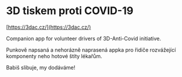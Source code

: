 # 3D tiskem proti COVID-19

[https://3dac.cz/](https://3dac.cz/)

Companion app for volunteer drivers of 3D-Anti-Covid initiative.

Punkově napsaná a nehorázně naprasená appka pro řidiče rozvážející komponenty neho hotové štíty lékařům.

Babiš slibuje, my dodáváme!
